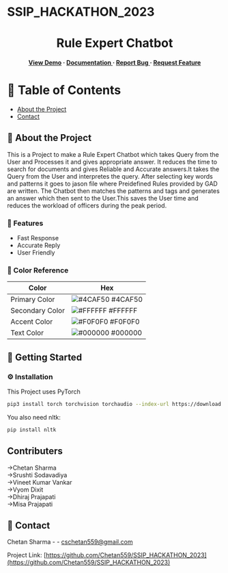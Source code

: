 # SSIP_HACKATHON_2023

<div align='center'>

<h1>Rule Expert Chatbot</h1>
<h4> <a href=https://chetan559.github.io/SSIP_HACKATHON_2023/Draft2/>View Demo</a> <span> · </span> <a href="https://github.com/Chetan559/SSIP_HACKATHON_2023/blob/master/README.md"> Documentation </a> <span> · </span> <a href="https://github.com/Chetan559/SSIP_HACKATHON_2023/issues"> Report Bug </a> <span> · </span> <a href="https://github.com/Chetan559/SSIP_HACKATHON_2023/issues"> Request Feature </a> </h4>


</div>

# :notebook_with_decorative_cover: Table of Contents

- [About the Project](#star2-about-the-project)
- [Contact](#handshake-contact)


## :star2: About the Project

This is a Project to make a Rule Expert Chatbot which takes Query from the User and Processes it and gives appropriate answer. It reduces the time to search for documents and gives Reliable and Accurate answers.It takes the Query from the User and interpretes the query. After selecting key words and patterns it goes to jason file where Preidefined Rules provided by GAD are written. The Chatbot then matches the patterns and tags and generates an answer which then sent to the User.This saves the User time and reduces the workload of officers during the peak period.

### :dart: Features
- Fast Response
- Accurate Reply
- User Friendly


### :art: Color Reference
| Color | Hex |
| --------------- | ---------------------------------------------------------------- |
| Primary Color | ![#4CAF50](https://via.placeholder.com/10/4CAF50?text=+) #4CAF50 |
| Secondary Color | ![#FFFFFF](https://via.placeholder.com/10/FFFFFF?text=+) #FFFFFF |
| Accent Color | ![#F0F0F0](https://via.placeholder.com/10/F0F0F0?text=+) #F0F0F0 |
| Text Color | ![#000000](https://via.placeholder.com/10/000000?text=+) #000000 |

## :toolbox: Getting Started

### :gear: Installation

This Project uses PyTorch
```bash
pip3 install torch torchvision torchaudio --index-url https://download.pytorch.org/whl/cu118
```
You also need nltk:
```bash
pip install nltk
```

## Contributers
->Chetan Sharma <br>
->Srushti Sodavadiya <br>
->Vineet Kumar Vankar <br>
->Vyom Dixit <br>
->Dhiraj Prajapati<br>
->Misa Prajapati<br>

## :handshake: Contact

Chetan Sharma - - cschetan559@gmail.com

Project Link: [https://github.com/Chetan559/SSIP_HACKATHON_2023](https://github.com/Chetan559/SSIP_HACKATHON_2023)
